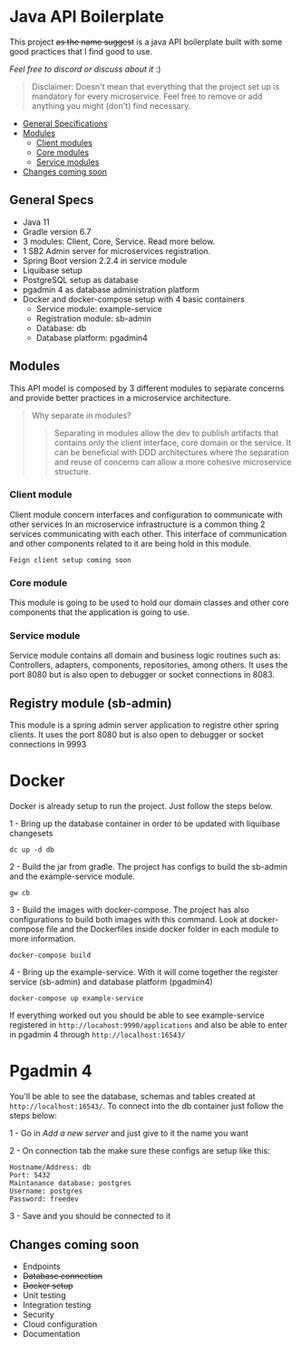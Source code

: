 # Java API Boilerplate

This project ~~as the name suggest~~ is a java API boilerplate built with some good practices that I find good to use.

_Feel free to discord or discuss about it_ :)

> Disclaimer: Doesn't mean that everything that the project set up is mandatory for every microservice.
> Feel free to remove or add anything you might (don't) find necessary.

* [General Specifications](#general-specs)
* [Modules](#modules)
    * [Client modules](#client-module)
    * [Core modules](#core-module)
    * [Service modules](#service-module)
* [Changes coming soon](#changes-coming-soon)

## General Specs

- Java 11
- Gradle version 6.7
- 3 modules: Client, Core, Service. Read more below.
- 1 SB2 Admin server for microservices registration.
- Spring Boot version 2.2.4 in service module
- Liquibase setup
- PostgreSQL setup as database
- pgadmin 4 as database administration platform
- Docker and docker-compose setup with 4 basic containers
    - Service module: example-service
    - Registration module: sb-admin
    - Database: db
    - Database platform: pgadmin4

## Modules

This API model is composed by 3 different modules to separate concerns and provide better practices
in a microservice architecture.

> Why separate in modules? 
>> Separating in modules allow the dev to publish artifacts that contains only the client interface, 
>> core domain or the service. It can be beneficial with DDD architectures where the separation and reuse
>> of concerns can allow a more cohesive microservice structure. 

### Client module 

Client module concern interfaces and configuration to communicate with other services
In an microservice infrastructure is a common thing 2 services communicating with each other.
This interface of communication and other components related to it are being hold in this module.

`Feign client setup coming soon`

### Core module

This module is going to be used to hold our domain classes and other core components that the application
is going to use.

### Service module

Service module contains all domain and business logic routines 
such as: Controllers, adapters, components, repositories, among others. It uses the port 8080 but is also open to debugger or 
socket connections in 8083.

## Registry module (sb-admin)

This module is a spring admin server application to registre other spring clients. It uses the port 8080 but is also open to debugger or 
socket connections in 9993

# Docker

Docker is already setup to run the project. Just follow the steps below.

1 - Bring up the database container in order to be updated with liquibase changesets
```shell script
dc up -d db
```

2 - Build the jar from gradle. The project has configs to build the sb-admin and
the example-service module.
```shell script
gw cb
```
3 - Build the images with docker-compose. The project has also configurations to build
both images with this command. Look at docker-compose file and the Dockerfiles inside
docker folder in each module to more information.
```shell script
docker-compose build
```
4 - Bring up the example-service. With it will come together the register service (sb-admin) and 
database platform (pgadmin4)

```shell script
docker-compose up example-service
```

If everything worked out you should be able to see example-service registered in
`http://locahost:9990/applications` and also be able to enter in pgadmin 4 through `http://localhost:16543/`

# Pgadmin 4

You'll be able to see the database, schemas and tables created at `http://localhost:16543/`.
To connect into the db container just follow the steps below:

1 - Go in _Add a new server_ and just give to it the name you want

2 - On connection tab the make sure these configs are setup like this:
```
Hostname/Address: db
Port: 5432
Maintanance database: postgres
Username: postgres
Password: freedev
```

3 - Save and you should be connected to it

## Changes coming soon

- Endpoints
- ~~Database connection~~
- ~~Docker setup~~
- Unit testing
- Integration testing
- Security
- Cloud configuration
- Documentation
